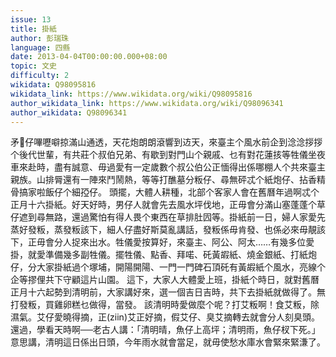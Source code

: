 ```yaml
---
issue: 13
title: 掛紙
author: 彭瑞珠
language: 四縣
date: 2013-04-04T00:00:00.000+08:00
topic: 文史
difficulty: 2
wikidata: Q98095816
wikidata_link: https://www.wikidata.org/wiki/Q98095816
author_wikidata_link: https://www.wikidata.org/wiki/Q98096341
author_wikidata: Q98096341
---
```

矛𤊶仔嗶嚦噼掠滿山通透，天花炮朗朗滾響到䢍天，來臺主个風水前企到淰淰拶拶个後代世輩，有共莊个叔伯兄弟、有歇到對門山个親戚、乜有對花蓮㧡等牲儀坐夜車來赴時，盡有誠意、毋過愛有一定歲數个叔公伯公正愐得出係哪棚人个共來臺主親族。山排脣還有一陣來鬥鬧熱，等等打醮墓分粄仔、尋無砰忒个紙炮仔、拈香精骨搞家啦飯仔个細孲仔。
頭擺，大體人耕種，北部个客家人會在舊曆年過啊忒个正月十六掛紙。好天好時，男仔人就會先去風水坪伐地，正毋會分滿山塞蓬蓬个草仔遮到尋無路，還過驚怕有得人畏个東西在草排肚囥等。掛紙前一日，婦人家愛先蒸好發粄，蒸發粄該下，細人仔盡好斯莫亂講話，發粄係毋肯發、也係必來毋靚該下，正毋會分人捉來出水。牲儀愛按算好，來臺主、阿公、阿太……有幾多位愛掛，就愛準備幾多副牲儀。擺牲儀、點香、拜喏、矺黃嘏紙、燒金銀紙、打紙炮仔，分大家掛紙過个塚埔，開陽開陽、一門一門碑石頂矺有黃嘏紙个風水，亮線个企等摎俚共下守顧這片山園。
這下，大家人大體愛上班，掛紙个時日，就對舊曆正月十六起勢到清明前，大家講好來，選一個吉日吉時，共下去掛紙就做得了。無打發粄，買雞卵糕乜做得，當發。
該清明時愛做麼个呢？打艾粄啊！食艾粄，除濕氣。艾仔愛曉得摘，正(ziin)艾正好摘，假艾仔、臭艾摘轉去就會分人刻臭頭。還過，學看天時啊──老古人講：「清明晴，魚仔上高坪；清明雨，魚仔杈下死。」意思講，清明這日係出日頭，今年雨水就會當足，就毋使愁水庫水會緊來緊溓了。